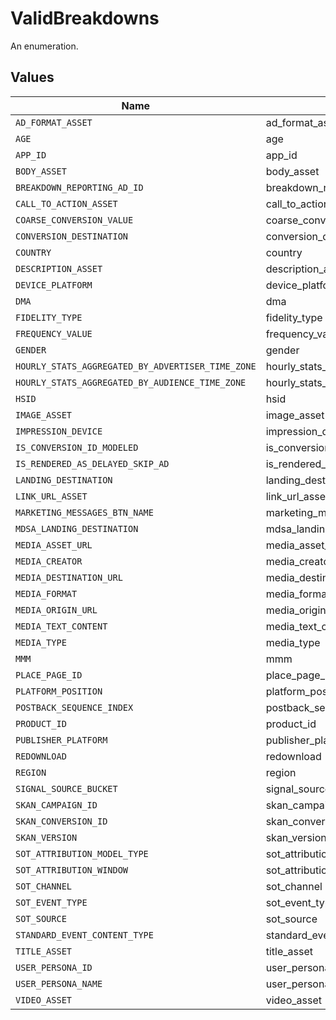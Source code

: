 # ValidBreakdowns

An enumeration.


## Values

| Name                                              | Value                                             |
| ------------------------------------------------- | ------------------------------------------------- |
| `AD_FORMAT_ASSET`                                 | ad_format_asset                                   |
| `AGE`                                             | age                                               |
| `APP_ID`                                          | app_id                                            |
| `BODY_ASSET`                                      | body_asset                                        |
| `BREAKDOWN_REPORTING_AD_ID`                       | breakdown_reporting_ad_id                         |
| `CALL_TO_ACTION_ASSET`                            | call_to_action_asset                              |
| `COARSE_CONVERSION_VALUE`                         | coarse_conversion_value                           |
| `CONVERSION_DESTINATION`                          | conversion_destination                            |
| `COUNTRY`                                         | country                                           |
| `DESCRIPTION_ASSET`                               | description_asset                                 |
| `DEVICE_PLATFORM`                                 | device_platform                                   |
| `DMA`                                             | dma                                               |
| `FIDELITY_TYPE`                                   | fidelity_type                                     |
| `FREQUENCY_VALUE`                                 | frequency_value                                   |
| `GENDER`                                          | gender                                            |
| `HOURLY_STATS_AGGREGATED_BY_ADVERTISER_TIME_ZONE` | hourly_stats_aggregated_by_advertiser_time_zone   |
| `HOURLY_STATS_AGGREGATED_BY_AUDIENCE_TIME_ZONE`   | hourly_stats_aggregated_by_audience_time_zone     |
| `HSID`                                            | hsid                                              |
| `IMAGE_ASSET`                                     | image_asset                                       |
| `IMPRESSION_DEVICE`                               | impression_device                                 |
| `IS_CONVERSION_ID_MODELED`                        | is_conversion_id_modeled                          |
| `IS_RENDERED_AS_DELAYED_SKIP_AD`                  | is_rendered_as_delayed_skip_ad                    |
| `LANDING_DESTINATION`                             | landing_destination                               |
| `LINK_URL_ASSET`                                  | link_url_asset                                    |
| `MARKETING_MESSAGES_BTN_NAME`                     | marketing_messages_btn_name                       |
| `MDSA_LANDING_DESTINATION`                        | mdsa_landing_destination                          |
| `MEDIA_ASSET_URL`                                 | media_asset_url                                   |
| `MEDIA_CREATOR`                                   | media_creator                                     |
| `MEDIA_DESTINATION_URL`                           | media_destination_url                             |
| `MEDIA_FORMAT`                                    | media_format                                      |
| `MEDIA_ORIGIN_URL`                                | media_origin_url                                  |
| `MEDIA_TEXT_CONTENT`                              | media_text_content                                |
| `MEDIA_TYPE`                                      | media_type                                        |
| `MMM`                                             | mmm                                               |
| `PLACE_PAGE_ID`                                   | place_page_id                                     |
| `PLATFORM_POSITION`                               | platform_position                                 |
| `POSTBACK_SEQUENCE_INDEX`                         | postback_sequence_index                           |
| `PRODUCT_ID`                                      | product_id                                        |
| `PUBLISHER_PLATFORM`                              | publisher_platform                                |
| `REDOWNLOAD`                                      | redownload                                        |
| `REGION`                                          | region                                            |
| `SIGNAL_SOURCE_BUCKET`                            | signal_source_bucket                              |
| `SKAN_CAMPAIGN_ID`                                | skan_campaign_id                                  |
| `SKAN_CONVERSION_ID`                              | skan_conversion_id                                |
| `SKAN_VERSION`                                    | skan_version                                      |
| `SOT_ATTRIBUTION_MODEL_TYPE`                      | sot_attribution_model_type                        |
| `SOT_ATTRIBUTION_WINDOW`                          | sot_attribution_window                            |
| `SOT_CHANNEL`                                     | sot_channel                                       |
| `SOT_EVENT_TYPE`                                  | sot_event_type                                    |
| `SOT_SOURCE`                                      | sot_source                                        |
| `STANDARD_EVENT_CONTENT_TYPE`                     | standard_event_content_type                       |
| `TITLE_ASSET`                                     | title_asset                                       |
| `USER_PERSONA_ID`                                 | user_persona_id                                   |
| `USER_PERSONA_NAME`                               | user_persona_name                                 |
| `VIDEO_ASSET`                                     | video_asset                                       |